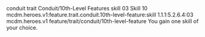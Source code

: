 <ability>
  <metadata>
    <class>conduit</class>
    <feature_type>trait</feature_type>
    <file_dpath>Conduit/10th-Level Features</file_dpath>
    <item_id>skill</item_id>
    <item_index>03</item_index>
    <item_name>Skill</item_name>
    <level>10</level>
    <scc>mcdm.heroes.v1:feature.trait.conduit.10th-level-feature:skill</scc>
    <scdc>1.1.1:5.2.6.4:03</scdc>
    <source>mcdm.heroes.v1</source>
    <type>feature/trait/conduit/10th-level-feature</type>
  </metadata>
  <effects>
    <effect type="mundane">You gain one skill of your choice.</effect>
  </effects>
</ability>
